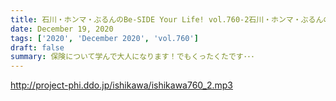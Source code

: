 ```yaml
---
title: 石川・ホンマ・ぶるんのBe-SIDE Your Life! vol.760-2石川・ホンマ・ぶるんのBe-SIDE Your Life! vol.760-2
date: December 19, 2020
tags: ['2020', 'December 2020', 'vol.760']
draft: false
summary: 保険について学んで大人になります！でもくったくたです･･･
---
```


http://project-phi.ddo.jp/ishikawa/ishikawa760_2.mp3

